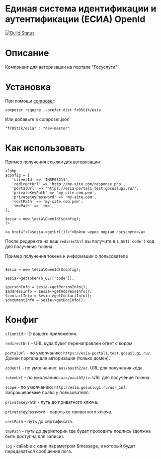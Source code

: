 
# Единая система идентификации и аутентификации (ЕСИА) OpenId 

[![Build Status](https://travis-ci.org/fr05t1k/esia.svg?branch=master)](https://travis-ci.org/fr05t1k/esia)

# Описание
Компонент для авторизации на портале "Госуслуги"

# Установка

При помощи [composer](https://getcomposer.org/download/):
```
composer require --prefer-dist fr05t1k/esia
```
Или добавьте в composer.json

```
"fr05t1k/esia" : "dev-master"
```

# Как использовать 

Пример получения ссылки для авторизации
```
<?php 
$config = [
   'clientId' => 'INSP03211',
   'redirectUrl' => 'http://my-site.com/response.php',
   'portalUrl' => 'https://esia-portal1.test.gosuslugi.ru/',
   'privateKeyPath' => 'my-site.com.pem',
   'privateKeyPassword' => 'my-site.com',
   'certPath' => 'my-site.com.pem',
   'tmpPath' => 'tmp',
];

$esia = new \esia\OpenId($config);
?>

<a href="<?=$esia->getUrl()?>">Войти через портал госуслуги</a>
```

После редиректа на ваш `redirectUrl` вы получите в `$_GET['code']` код для получения токена

Пример получения токена и информации о пользователе

```

$esia = new \esia\OpenId($config);

$esia->getToken($_GET['code']);

$personInfo = $esia->getPersonInfo();
$addressInfo = $esia->getAddressInfo();
$contactInfo = $esia->getContactInfo();
$documentInfo = $esia->getDocInfo();

```
# Конфиг

`clientId` - ID вашего приложения.

`redirectUrl` - URL куда будет перенаправлен ответ с кодом.

`portalUrl` - по умолчанию: `https://esia-portal1.test.gosuslugi.ru/`. Домен портала для авторизация (только домен).

`codeUrl` - по умолчанию: `aas/oauth2/ac`. URL для получения кода.

`tokenUrl` - по умолчанию: `aas/oauth2/te`. URL для получение токена.

`scope` - по умолчанию: `http://esia.gosuslugi.ru/usr_inf`. Запрашиваемые права у пользователя.

`privateKeyPath` - путь до приватного ключа.

`privateKeyPassword` - пароль от приватного ключа.

`certPath` - путь до сертификата.

`tmpPath` - путь до дериктории где будет проходить подпись (должна быть доступна для записи).

`log` - callable с одни параметром $message, в который будет передаваться сообщения лога.
